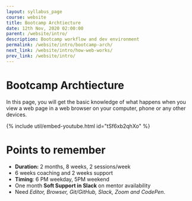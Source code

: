 ```yaml
---
layout: syllabus_page
course: website
title: Bootcamp Archtiecture
date: 12th Nov, 2020 02:00:00
parent: /website/intro/
description: Bootcamp workflow and dev environment
permalink: /website/intro/bootcamp-arch/
next_link: /website/intro/how-web-works/
prev_link: /website/intro/
---
```


# Bootcamp Archtiecture

In this page, you will get the basic knowledge of what happens when you view a web page in a web browser on your computer, phone or any other devices.

{% include util/embed-youtube.html id="tSf6xb2qhXo" %}


# Points to remember

- __Duration:__ 2 months, 8 weeks, 2 sessions/week
- 6 weeks coaching and 2 weeks support
- __Timing__: 6 PM weekday, 5PM weekend
- One month __Soft Support in Slack__ on mentor availability
- Need _Editor, Browser, Git/GitHub, Slack, Zoom and CodePen_.
